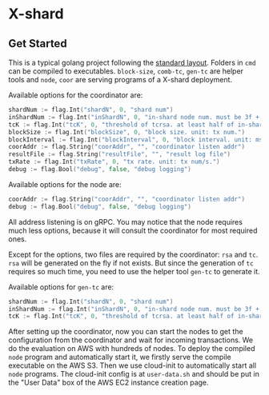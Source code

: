 # X-shard

## Get Started

This is a typical golang project following the [standard layout].
Folders in `cmd` can be compiled to executables.
`block-size`, `comb-tc`, `gen-tc` are helper tools and `node`, `coor` are serving programs of a X-shard deployment.

[standard layout]: https://github.com/golang-standards/project-layout

Available options for the coordinator are:

```go
shardNum := flag.Int("shardN", 0, "shard num")
inShardNum := flag.Int("inShardN", 0, "in-shard node num. must be 3f + 1.")
tcK := flag.Int("tcK", 0, "threshold of tcrsa. at least half of in-shard node num.")
blockSize := flag.Int("blockSize", 0, "block size. unit: tx num.")
blockInterval := flag.Int("blockInterval", 0, "block interval. unit: ms.")
coorAddr := flag.String("coorAddr", "", "coordinator listen addr")
resultFile := flag.String("resultFile", "", "result log file")
txRate := flag.Int("txRate", 0, "tx rate. unit: tx num/s.")
debug := flag.Bool("debug", false, "debug logging")
```

Available options for the node are:

```go
coorAddr := flag.String("coorAddr", "", "coordinator listen addr")
debug := flag.Bool("debug", false, "debug logging")
```

All address listening is on gRPC.
You may notice that the node requires much less options, because it will consult the coordinator for most required ones.

Except for the options, two files are required by the coordinator: `rsa` and `tc`.
`rsa` will be generated on the fly if not exists.
But since the generation of `tc` requires so much time, you need to use the helper tool `gen-tc` to generate it.

Available options for `gen-tc` are:

```go
shardNum := flag.Int("shardN", 0, "shard num")
inShardNum := flag.Int("inShardN", 0, "in-shard node num. must be 3f + 1.")
tcK := flag.Int("tcK", 0, "threshold of tcrsa. at least half of in-shard node num.")
```

After setting up the coordinator, now you can start the nodes to get the configuration from the coordinator and wait for incoming transactions.
We do the evaluation on AWS with hundreds of nodes.
To deploy the compiled `node` program and automatically start it, we firstly serve the compile executable on the AWS S3.
Then we use cloud-init to automatically start all `node` programs.
The cloud-init config is at `user-data.sh` and should be put in the "User Data" box of the AWS EC2 instance creation page.
